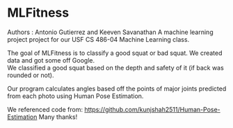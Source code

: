# MLFitness
Authors : Antonio Gutierrez and Keeven Savanathan
A machine learning project project for our USF CS 486-04 Machine Learning class.

The goal of MLFitness is to classify a good squat or bad squat.
We created data and got some off Google.  
We classified a good squat based on the depth and safety of it (if back was rounded or not).

Our program calculates angles based off the points of major joints predicted from each photo using Human Pose Estimation.


We referenced code from: https://github.com/kunjshah2511/Human-Pose-Estimation
Many thanks!
